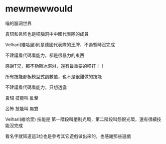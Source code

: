# mewmewwould
喵的腦洞世界

袁玿和呂怖也是喵腦洞中中國代表隊的成員

Velhari(維哈里)則是德國代表隊的王牌，不過暫時沒完成

不建議看代碼看能力，都是很暴力的東西

感謝T兄，那不勒斯冰淇淋，還有最重要的喵打！！

所有技能都板模型式調數值，也不是很難做的技能

不建議看代碼看能力，只想透露

袁玿 技能叫 亂擊

呂怖 技能叫 無雙

Velhari(維哈里) 技能是 第一階段叫壓制光環，第二階段叫怨恨光環，還有很續技能沒完成

看名字就知道這3位也是參考其它遊戲做出來的，也感謝那些遊戲
